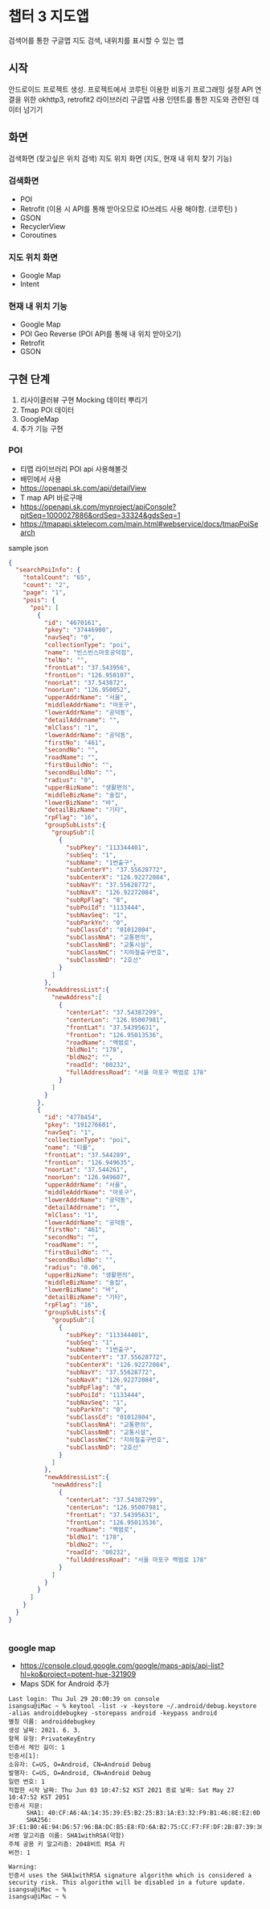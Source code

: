 # 챕터 3 지도앱

검색어를 통한 구글맵 지도 검색, 내위치를 표시할 수 있는 앱

## 시작
안드로이드 프로젝트 생성.
프로젝트에서 코루틴 이용한 비동기 프로그래밍 설정
API 연결을 위한 okhttp3, retrofit2 라이브러리
구글맵 사용
인텐트를 통한 지도와 관련된 데이터 넘기기

## 화면
검색화면 (찾고싶은 위치 검색)
지도 위치 화면 (지도, 현재 내 위치 찾기 기능)

### 검색화면
- POI
- Retrofit (이용 시 API를 통해 받아오므로 IO쓰레드 사용 해야함. (코루틴) )
- GSON
- RecyclerView
- Coroutines

### 지도 위치 화면
- Google Map
- Intent

### 현재 내 위치 기능
- Google Map
- POI Geo Reverse (POI API를 통해 내 위치 받아오기)
- Retrofit
- GSON

## 구현 단계
1. 리사이클러뷰 구현 Mocking 데이터 뿌리기
2. Tmap POI 데이터
3. GoogleMap
4. 추가 기능 구현


### POI

- 티맵 라이브러리 POI api 사용해볼것
- 배민에서 사용
- https://openapi.sk.com/api/detailView
- T map API 바로구매
- https://openapi.sk.com/myproject/apiConsole?pjtSeq=1000027886&ordSeq=33324&gdsSeq=1
- https://tmapapi.sktelecom.com/main.html#webservice/docs/tmapPoiSearch

sample json
```json
{
  "searchPoiInfo": {
    "totalCount": "65",
    "count": "2",
    "page": "1",
    "pois": {
      "poi": [
        {
          "id": "4670161",
          "pkey": "37446900",
          "navSeq": "0",
          "collectionType": "poi",
          "name": "빈스빈스마포공덕점",
          "telNo": "",
          "frontLat": "37.543956",
          "frontLon": "126.950107",
          "noorLat": "37.543872",
          "noorLon": "126.950052",
          "upperAddrName": "서울",
          "middleAddrName": "마포구",
          "lowerAddrName": "공덕동",
          "detailAddrname": "",
          "mlClass": "1",
          "lowerAddrName": "공덕동",
          "firstNo": "461",
          "secondNo": "",
          "roadName": "",
          "firstBuildNo": "",
          "secondBuildNo": "",
          "radius": "0",
          "upperBizName": "생활편의",
          "middleBizName": "술집",
          "lowerBizName": "바",
          "detailBizName": "기타",
          "rpFlag": "16",
          "groupSubLists":{
            "groupSub":[
              {
                "subPkey": "113344401",
                "subSeq": "1",
                "subName": "1번출구",
                "subCenterY": "37.55628772",
                "subCenterX": "126.92272084",
                "subNavY": "37.55628772",
                "subNavX": "126.92272084",
                "subRpFlag": "8",
                "subPoiId": "1133444",
                "subNavSeq": "1",
                "subParkYn": "0",
                "subClassCd": "01012804",
                "subClassNmA": "교통편의",
                "subClassNmB": "교통시설",
                "subClassNmC": "지하철출구번호",
                "subClassNmD": "2호선"
              }
            ]
          },
          "newAddressList":{
            "newAddress":[
              {
                "centerLat": "37.54387299",
                "centerLon": "126.95007981",
                "frontLat": "37.54395631",
                "frontLon": "126.95013536",
                "roadName": "백범로",
                "bldNo1": "178",
                "bldNo2": "",
                "roadId": "00232",
                "fullAddressRoad": "서울 마포구 백범로 178"
              }
            ]
          }
        },
        {
          "id": "4778454",
          "pkey": "191276601",
          "navSeq": "1",
          "collectionType": "poi",
          "name": "티롤",
          "frontLat": "37.544289",
          "frontLon": "126.949635",
          "noorLat": "37.544261",
          "noorLon": "126.949607",
          "upperAddrName": "서울",
          "middleAddrName": "마포구",
          "lowerAddrName": "공덕동",
          "detailAddrname": "",
          "mlClass": "1",
          "lowerAddrName": "공덕동",
          "firstNo": "461",
          "secondNo": "",
          "roadName": "",
          "firstBuildNo": "",
          "secondBuildNo": "",
          "radius": "0.06",
          "upperBizName": "생활편의",
          "middleBizName": "술집",
          "lowerBizName": "바",
          "detailBizName": "기타",
          "rpFlag": "16",
          "groupSubLists":{
            "groupSub":[
              {
                "subPkey": "113344401",
                "subSeq": "1",
                "subName": "1번출구",
                "subCenterY": "37.55628772",
                "subCenterX": "126.92272084",
                "subNavY": "37.55628772",
                "subNavX": "126.92272084",
                "subRpFlag": "8",
                "subPoiId": "1133444",
                "subNavSeq": "1",
                "subParkYn": "0",
                "subClassCd": "01012804",
                "subClassNmA": "교통편의",
                "subClassNmB": "교통시설",
                "subClassNmC": "지하철출구번호",
                "subClassNmD": "2호선"
              }
            ]
          },
          "newAddressList":{
            "newAddress":[
              {
                "centerLat": "37.54387299",
                "centerLon": "126.95007981",
                "frontLat": "37.54395631",
                "frontLon": "126.95013536",
                "roadName": "백범로",
                "bldNo1": "178",
                "bldNo2": "",
                "roadId": "00232",
                "fullAddressRoad": "서울 마포구 백범로 178"
              }
            ]
          }
        }
      ]
    }
  }
}   
    
```

### google map

- https://console.cloud.google.com/google/maps-apis/api-list?hl=ko&project=potent-hue-321909
- Maps SDK for Android 추가

```
Last login: Thu Jul 29 20:00:39 on console
isangsu@iMac ~ % keytool -list -v -keystore ~/.android/debug.keystore -alias androiddebugkey -storepass android -keypass android
별칭 이름: androiddebugkey
생성 날짜: 2021. 6. 3.
항목 유형: PrivateKeyEntry
인증서 체인 길이: 1
인증서[1]:
소유자: C=US, O=Android, CN=Android Debug
발행자: C=US, O=Android, CN=Android Debug
일련 번호: 1
적합한 시작 날짜: Thu Jun 03 10:47:52 KST 2021 종료 날짜: Sat May 27 10:47:52 KST 2051
인증서 지문:
	 SHA1: 40:CF:A6:4A:14:35:39:E5:B2:25:B3:1A:E3:32:F9:B1:46:8E:E2:0D
	 SHA256: 3F:E1:B0:4E:94:D6:57:96:BA:DC:B5:E8:FD:6A:B2:75:CC:F7:FF:DF:2B:B7:39:36:64:B5:3C:CA:3B:3B:9F:26
서명 알고리즘 이름: SHA1withRSA(약함)
주체 공용 키 알고리즘: 2048비트 RSA 키
버전: 1

Warning:
인증서 uses the SHA1withRSA signature algorithm which is considered a security risk. This algorithm will be disabled in a future update.
isangsu@iMac ~ % 
isangsu@iMac ~ % 
```